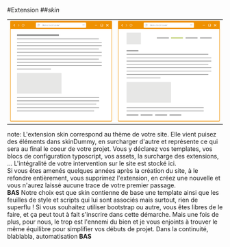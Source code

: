 <!-- .slide: data-breadcrumb="typo3,skin : the theme" -->
#Extension
##*skin*
<table class="reveal">
  <tr valign="middle">
    <td width="50%" style="vertical-align: middle"><img src="img/screen2.png" class="fragment shrink"  data-fragment-index="1" width="405" alt=""/></td>
    <td width="50%" style="vertical-align: middle"><img src="img/screen3.png" class="fragment grow"  data-fragment-index="1" width="311" alt=""/></td>
  </tr>
</table>

note:
L'extension skin correspond au thème de votre site. Elle vient puisez des éléments dans skinDummy, en surcharger d'autre et représente ce qui sera au final le coeur de votre projet. Vous y déclarez vos templates, vos blocs de configuration typoscript, vos assets, la surcharge des extensions, ... L'intégralité de votre intervention sur le site est stocké ici.<br />
Si vous êtes amenés quelques années après la création du site, à le refondre entièrement, vous supprimez l'extension, en créez une nouvelle et vous n'aurez laissé aucune trace de votre premier passage.<br />
**BAS**
Notre choix est que skin contienne de base une template ainsi que les feuilles de style et scripts qui lui sont associés mais surtout, rien de superflu ! Si vous souhaitez utiliser bootstrap ou autre, vous êtes libres de le faire, et ça peut tout à fait s'inscrire dans cette démarche. Mais une fois de plus, pour nous, le trop est l'ennemi du bien et je vous enjoints à trouver le même équilibre pour simplifier vos débuts de projet. Dans la continuité, blablabla, automatisation **BAS**
